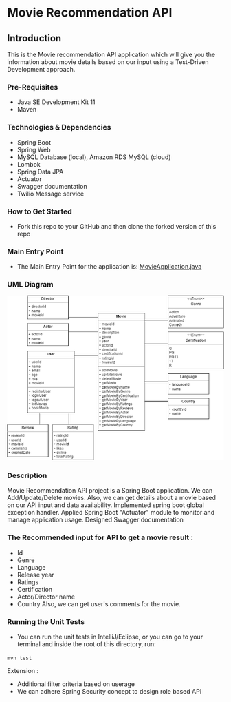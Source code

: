 
# Movie Recommendation API

## Introduction

This is the Movie recommendation API application which will give you the information about movie details based on our input using a Test-Driven Development approach.

### Pre-Requisites
- Java SE Development Kit 11
- Maven


### Technologies & Dependencies
- Spring Boot
- Spring Web
- MySQL Database (local), Amazon RDS MySQL (cloud)
- Lombok
- Spring Data JPA
- Actuator
- Swagger documentation
- Twilio Message service

### How to Get Started
- Fork this repo to your GitHub and then clone the forked version of this repo


### Main Entry Point
- The Main Entry Point for the application is: [MovieApplication.java](src/main/java/com/techreturners/moviemanager/MovieApplication.java)

### UML Diagram 
![](movie-api-uml.png)


### Description
 Movie Recommendation API project is a Spring Boot application. We can Add/Update/Delete movies. Also, we can get details about a movie based on our API input and data availability. Implemented spring boot global exception handler. Applied Spring Boot "Actuator" module to monitor and manage application usage. Designed Swagger documentation
 
### The Recommended input for API to get a movie result :
- Id
- Genre
- Language
- Release year
- Ratings
- Certification
- Actor/Director name
- Country
 Also, we can get user's comments for the movie.
 
 ### Running the Unit Tests
- You can run the unit tests in IntelliJ/Eclipse, or you can go to your terminal and inside the root of this directory, run:

`mvn test`

Extension :
- Additional filter criteria based on userage
- We can adhere Spring Security concept to design role based API


